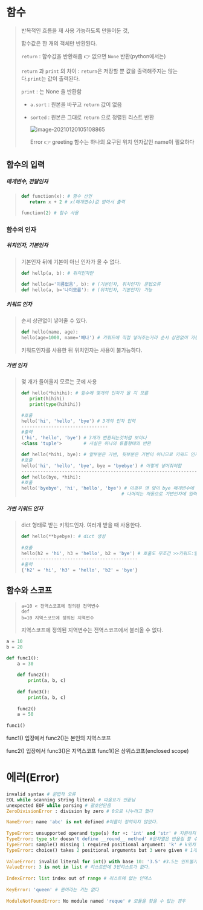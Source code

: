

# 함수

> 반복적인 흐름을 재 사용 가능하도록 만들어둔 것,
>
> 함수값은 한 개의 객체만 반환된다.
>
> 
>
> `return` : 함수값을 반환해줌 👉 없으면 `None` 반환(python에서는)
>
> `return` 과 `print` 의 차이 :  `return`은 저장할 뿐 값을 출력해주지는 않는다.`print`는 값이 출력된다.
>
> `print` : 는 None 을 반환함 
>
> - `a.sort` : 원본을 바꾸고 `return` 값이 없음
>
> - `sorted` : 원본은 그대로 `return` 으로 정렬된 리스트 반환
>
>   
>
>   ![image-20210120105108865](20210120.assets/image-20210120105108865.png)
>
>   Error 👉 greeting 함수는 하나의 요구된 위치 인자값인 name이 필요하다
>
>   







## 함수의 입력

##### 매개변수, 전달인자

>```python
>def function(x): # 함수 선언
>    return x + 2 # x(매개변수)값 받아서 출력
>
>function(2) # 함수 사용
>```





### 함수의 인자

##### 위치인자, 기본인자

> 기본인자 뒤에 기본이 아닌 인자가 올 수 없다.
>
> ```python
> def hellp(a, b): # 위치인자만
> 
> def hello(a='이름없음', b): # (기본인자, 위치인자) 문법오류
> def hello(a, b='나이모름'): # (위치인자, 기본인자) 가능
> ```



##### 키워드 인자

>순서 상관없이 넣어줄 수 있다.
>
>```python
>def hello(name, age):
>hello(age=1000, name='예나') # 키워드에 직접 넣어주는거라 순서 상관없이 가능하다.
>```
>
>키워드인자를 사용한 뒤 위치인자는 사용이 불가능하다.



##### 가변 인자

>몇 개가 들어올지 모르는 곳에 사용
>
>```python
>def hello(*hihihi): # 함수에 몇개의 인자가 올 지 모름
>    print(hihihi)
>    print(type(hihihi))
>
>#호출
>hello('hi', 'hello', 'bye') # 3개의 인자 입력
>--------------------------------
>#출력
>('hi', 'hello', 'bye') # 3개가 반환되는것처럼 보이나
><class 'tuple'>        # 사실은 하나의 튜플형태의 반환
>```
>
>
>
>```python
>def hello(*hihi, bye): # 앞부분은 가변, 뒷부분은 가변이 아니므로 키워드 인자를활용
>#호출
>hello('hi', 'hello', 'bye', bye = 'byebye') # 이렇게 넣어줘야함
>----------------------------------------------------------------------
>def hello(bye, *hihi):    
>#호출
>hello('byebye', 'hi', 'hello', 'bye') # 이경우 맨 앞이 bye 매개변수에 입력되고 
>                                      # 나머지는 자동으로 가변인자에 입력된다.
>```



##### 가변 키워드 인자

>dict 형태로 받는 키워드인자. 여러개 받을 때 사용한다.
>
>```python
>def hello(**byebye): # dict 생성
>    
>#호출
>hello(h2 = 'hi', h3 = 'hello', b2 = 'bye') # 호출도 무조건 >>키워드:밸류<<형태
>-------------------------------------------
>#출력
>{'h2' = 'hi', 'h3' = 'hello', 'b2' = 'bye'}
>```







## 함수와 스코프

>
>
>```
>a=10 < 전역스코프에 정의된 전역변수
>def
>b=10 지역스코프에 정의된 지역변수
>```
>
>
>
>지역스코프에 정의된 지역변수는 전역스코프에서 불러올 수 없다.



```python
a = 10
b = 20

def func1():
    a = 30
    
    def func2():
        print(a, b, c)
        
    def func3():
        print(a, b, c)
    
    func2()
    a = 50
    
func1()
```

func1() 입장에서 func2()는 본인의 지역스코프

func2() 입장에서 func3()은 지역스코프 func1()은 상위스코프(enclosed scope)









# 에러(Error)



```python
invalid syntax # 문법적 오류
EOL while scanning string literal # 따옴표가 안끝남
unexpected EOF while parsing # 괄호안닫음
ZeroDivisionError : division by zero # 0으로 나누려고 했다

NameError: name 'abc' is not defined #이름이 정의되지 않았다.
    
TypeError: unsupported operand type(s) for +: 'int' and 'str' # 지원하지 않는 연산
TypeError: type str doesn't define __round__ method' #문자열은 반올림 할 수 없다.
TypeError: sample() missing 1 required positional argument: 'k' # k위치인자 하나가 없다.
TypeError: choice() takes 2 positional arguments but 3 were given # 1개필요한데 2개들어옴
    
ValueError: invalid literal for int() with base 10: '3.5' #3.5는 인트불가능
ValueError: 3 is not in list # 리스트안에 3번리스트가 없다.
    
IndexError: list index out of range # 리스트에 없는 인덱스
    
KeyError: 'queen' # 퀸이라는 키는 없다
    
ModuleNotFoundError: No module named 'reque' # 모듈을 찾을 수 없는 경우
```











